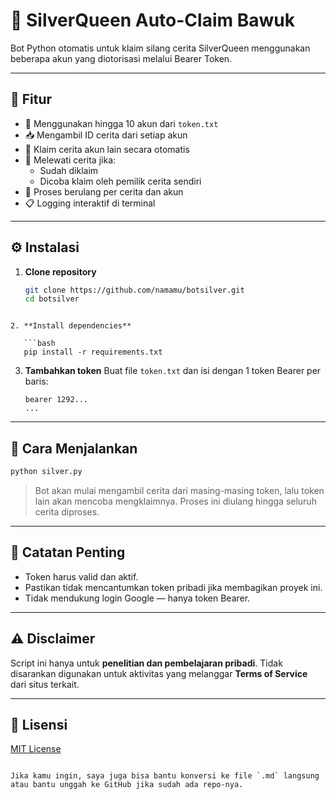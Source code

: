 # 🧠 SilverQueen Auto-Claim Bawuk

Bot Python otomatis untuk klaim silang cerita SilverQueen menggunakan beberapa akun yang diotorisasi melalui Bearer Token.

---

## 📌 Fitur

- 🔐 Menggunakan hingga 10 akun dari `token.txt`
- 📥 Mengambil ID cerita dari setiap akun
- 🤖 Klaim cerita akun lain secara otomatis
- 🚫 Melewati cerita jika:
  - Sudah diklaim
  - Dicoba klaim oleh pemilik cerita sendiri
- 🔁 Proses berulang per cerita dan akun
- 📋 Logging interaktif di terminal

---

## ⚙️ Instalasi

1. **Clone repository**
   ``` bash
   git clone https://github.com/namamu/botsilver.git
   cd botsilver
```

2. **Install dependencies**

   ```bash
   pip install -r requirements.txt
   ```

3. **Tambahkan token**
   Buat file `token.txt` dan isi dengan 1 token Bearer per baris:

   ```
   bearer 1292...
   ...
   ```

---

## 🚀 Cara Menjalankan

```bash
python silver.py
```

> Bot akan mulai mengambil cerita dari masing-masing token, lalu token lain akan mencoba mengklaimnya. Proses ini diulang hingga seluruh cerita diproses.

---

## 📌 Catatan Penting

* Token harus valid dan aktif.
* Pastikan tidak mencantumkan token pribadi jika membagikan proyek ini.
* Tidak mendukung login Google — hanya token Bearer.

---

## ⚠️ Disclaimer

Script ini hanya untuk **penelitian dan pembelajaran pribadi**. Tidak disarankan digunakan untuk aktivitas yang melanggar **Terms of Service** dari situs terkait.

---

## 📄 Lisensi

[MIT License](LICENSE)

```

Jika kamu ingin, saya juga bisa bantu konversi ke file `.md` langsung atau bantu unggah ke GitHub jika sudah ada repo-nya.
```
